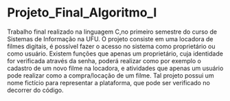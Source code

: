 # Projeto_Final_Algoritmo_I
Trabalho final realizado na linguagem C,no primeiro semestre do curso de Sistemas de Informação na UFU.
O projeto consiste em uma locadora de filmes digitais, é possível fazer o acesso no sistema como proprietário ou como usuário. 
Existem funções que apenas um proprietário, cuja identidade for verificada através da senha, poderá realizar como por exemplo o cadastro de um novo filme na locadora, e atividades que apenas um usuário pode realizar como a compra/locação de um filme. 
Tal projeto possui um nome fictício para representar a plataforma, que pode ser verificado no decorrer do código.
